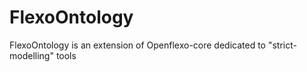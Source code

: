 # FlexoOntology

FlexoOntology is an extension of Openflexo-core dedicated to "strict-modelling" tools
   
  
